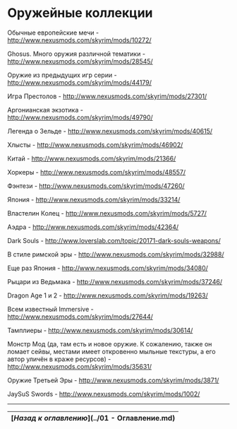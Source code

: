 # Оружейные коллекции

Обычные европейские мечи - http://www.nexusmods.com/skyrim/mods/10272/

Ghosus. Много оружия различной тематики - http://www.nexusmods.com/skyrim/mods/28545/

Оружие из предыдущих игр серии - http://www.nexusmods.com/skyrim/mods/44179/

Игра Престолов - http://www.nexusmods.com/skyrim/mods/27301/

Аргонианская экзотика - http://www.nexusmods.com/skyrim/mods/49790/

Легенда о Зельде - http://www.nexusmods.com/skyrim/mods/40615/

Хлысты - http://www.nexusmods.com/skyrim/mods/46902/

Китай - http://www.nexusmods.com/skyrim/mods/21366/

Хоркеры - http://www.nexusmods.com/skyrim/mods/48557/

Фэнтези - http://www.nexusmods.com/skyrim/mods/47260/

Япония - http://www.nexusmods.com/skyrim/mods/33214/

Властелин Колец - http://www.nexusmods.com/skyrim/mods/5727/

Аэдра - http://www.nexusmods.com/skyrim/mods/42364/

Dark Souls - http://www.loverslab.com/topic/20171-dark-souls-weapons/

В стиле римской эры - http://www.nexusmods.com/skyrim/mods/32988/

Еще раз Япония - http://www.nexusmods.com/skyrim/mods/34080/

Рыцари из Ведьмака - http://www.nexusmods.com/skyrim/mods/37246/

Dragon Age 1 и 2 - http://www.nexusmods.com/skyrim/mods/19263/

Всем известный Immersive - http://www.nexusmods.com/skyrim/mods/27644/

Тамплиеры - http://www.nexusmods.com/skyrim/mods/30614/

Монстр Мод (да, там есть и новое оружие. К сожалению, также он ломает сейвы, местами имеет откровенно мыльные текстуры, а его автор уличён в краже ресурсов) - http://www.nexusmods.com/skyrim/mods/35631/

Оружие Третьей Эры - http://www.nexusmods.com/skyrim/mods/3871/

JaySuS Swords - http://www.nexusmods.com/skyrim/mods/1002/

------

|[*Назад к оглавлению*](../01 - Оглавление.md)|
|:---:|
